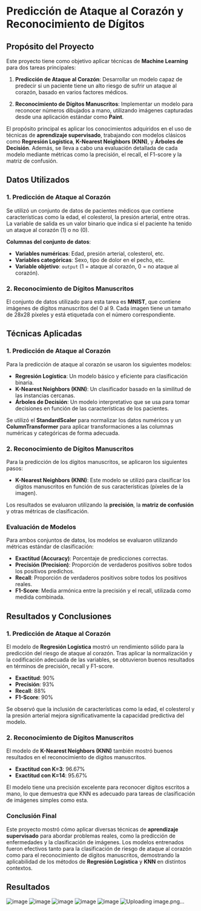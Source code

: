 # Predicción de Ataque al Corazón y Reconocimiento de Dígitos

## Propósito del Proyecto

Este proyecto tiene como objetivo aplicar técnicas de **Machine Learning** para dos tareas principales:

1. **Predicción de Ataque al Corazón**: Desarrollar un modelo capaz de predecir si un paciente tiene un alto riesgo de sufrir un ataque al corazón, basado en varios factores médicos.
   
2. **Reconocimiento de Dígitos Manuscritos**: Implementar un modelo para reconocer números dibujados a mano, utilizando imágenes capturadas desde una aplicación estándar como **Paint**.

El propósito principal es aplicar los conocimientos adquiridos en el uso de técnicas de **aprendizaje supervisado**, trabajando con modelos clásicos como **Regresión Logística**, **K-Nearest Neighbors (KNN)**, y **Árboles de Decisión**. Además, se lleva a cabo una evaluación detallada de cada modelo mediante métricas como la precisión, el recall, el F1-score y la matriz de confusión.

## Datos Utilizados

### 1. **Predicción de Ataque al Corazón**

Se utilizó un conjunto de datos de pacientes médicos que contiene características como la edad, el colesterol, la presión arterial, entre otras. La variable de salida es un valor binario que indica si el paciente ha tenido un ataque al corazón (1) o no (0).

**Columnas del conjunto de datos**:

- **Variables numéricas**: Edad, presión arterial, colesterol, etc.
- **Variables categóricas**: Sexo, tipo de dolor en el pecho, etc.
- **Variable objetivo**: `output` (1 = ataque al corazón, 0 = no ataque al corazón).

### 2. **Reconocimiento de Dígitos Manuscritos**

El conjunto de datos utilizado para esta tarea es **MNIST**, que contiene imágenes de dígitos manuscritos del 0 al 9. Cada imagen tiene un tamaño de 28x28 píxeles y está etiquetada con el número correspondiente.

## Técnicas Aplicadas

### 1. **Predicción de Ataque al Corazón**

Para la predicción de ataque al corazón se usaron los siguientes modelos:

- **Regresión Logística**: Un modelo básico y eficiente para clasificación binaria.
- **K-Nearest Neighbors (KNN)**: Un clasificador basado en la similitud de las instancias cercanas.
- **Árboles de Decisión**: Un modelo interpretativo que se usa para tomar decisiones en función de las características de los pacientes.
  
Se utilizó el **StandardScaler** para normalizar los datos numéricos y un **ColumnTransformer** para aplicar transformaciones a las columnas numéricas y categóricas de forma adecuada.

### 2. **Reconocimiento de Dígitos Manuscritos**

Para la predicción de los dígitos manuscritos, se aplicaron los siguientes pasos:

- **K-Nearest Neighbors (KNN)**: Este modelo se utilizó para clasificar los dígitos manuscritos en función de sus características (píxeles de la imagen).
  
Los resultados se evaluaron utilizando la **precisión**, la **matriz de confusión** y otras métricas de clasificación.

### Evaluación de Modelos

Para ambos conjuntos de datos, los modelos se evaluaron utilizando métricas estándar de clasificación:

- **Exactitud (Accuracy)**: Porcentaje de predicciones correctas.
- **Precisión (Precision)**: Proporción de verdaderos positivos sobre todos los positivos predichos.
- **Recall**: Proporción de verdaderos positivos sobre todos los positivos reales.
- **F1-Score**: Media armónica entre la precisión y el recall, utilizada como medida combinada.

## Resultados y Conclusiones

### 1. **Predicción de Ataque al Corazón**

El modelo de **Regresión Logística** mostró un rendimiento sólido para la predicción del riesgo de ataque al corazón. Tras aplicar la normalización y la codificación adecuada de las variables, se obtuvieron buenos resultados en términos de precisión, recall y F1-score.

- **Exactitud**: 90%
- **Precisión**: 93%
- **Recall**: 88%
- **F1-Score**: 90%

Se observó que la inclusión de características como la edad, el colesterol y la presión arterial mejora significativamente la capacidad predictiva del modelo.

### 2. **Reconocimiento de Dígitos Manuscritos**

El modelo de **K-Nearest Neighbors (KNN)** también mostró buenos resultados en el reconocimiento de dígitos manuscritos.

- **Exactitud con K=3**: 96.67%
- **Exactitud con K=14**: 95.67%

El modelo tiene una precisión excelente para reconocer dígitos escritos a mano, lo que demuestra que KNN es adecuado para tareas de clasificación de imágenes simples como esta.

### Conclusión Final

Este proyecto mostró cómo aplicar diversas técnicas de **aprendizaje supervisado** para abordar problemas reales, como la predicción de enfermedades y la clasificación de imágenes. Los modelos entrenados fueron efectivos tanto para la clasificación de riesgo de ataque al corazón como para el reconocimiento de dígitos manuscritos, demostrando la aplicabilidad de los métodos de **Regresión Logística** y **KNN** en distintos contextos.

## Resultados
![image](https://github.com/user-attachments/assets/326228a5-8426-4e37-879a-d274067ff500)
![image](https://github.com/user-attachments/assets/c7274ed0-6cfd-44f2-aba3-399b0602df2a)
![image](https://github.com/user-attachments/assets/a6a5a7b4-bf99-49d8-8d03-b8abd070345b)
![image](https://github.com/user-attachments/assets/694a5842-d471-4411-b239-32efbba06c81)
![image](https://github.com/user-attachments/assets/ddadd660-d143-4ab4-a584-7aff9d76601e)
![Uploading image.png…]()
